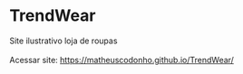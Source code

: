 # TrendWear
Site ilustrativo loja de roupas 
<br><br>
Acessar site: https://matheuscodonho.github.io/TrendWear/
